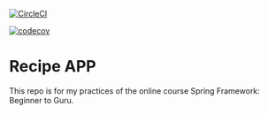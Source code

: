
[![CircleCI](https://circleci.com/gh/diacarcor/recipeapp.svg?style=svg&circle-token=97ba7632c3a2914d2effd51e8bd1ace63eb76a03)](https://circleci.com/gh/diacarcor/recipeapp)

[![codecov](https://codecov.io/gh/diacarcor/recipeapp/branch/master/graph/badge.svg)](https://codecov.io/gh/diacarcor/recipeapp)

# Recipe APP
This repo is for my practices of the online course Spring Framework: Beginner to Guru.


